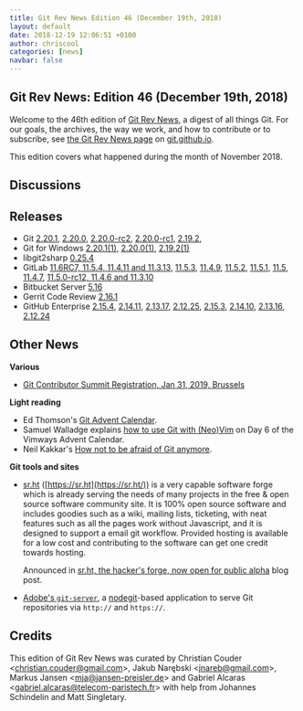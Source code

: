 ```yaml
---
title: Git Rev News Edition 46 (December 19th, 2018)
layout: default
date: 2018-12-19 12:06:51 +0100
author: chriscool
categories: [news]
navbar: false
---
```


## Git Rev News: Edition 46 (December 19th, 2018)

Welcome to the 46th edition of [Git Rev News](https://git.github.io/rev_news/rev_news/),
a digest of all things Git. For our goals, the archives, the way we work, and how to contribute or to
subscribe, see [the Git Rev News page](https://git.github.io/rev_news/rev_news/) on [git.github.io](http://git.github.io).

This edition covers what happened during the month of November 2018.

## Discussions

<!---
### General
-->

<!---
### Reviews
-->

<!---
### Support
-->

<!---
## Developer Spotlight:
-->

## Releases

+ Git [2.20.1](https://public-inbox.org/git/xmqqsgyzbcyy.fsf@gitster-ct.c.googlers.com/),
[2.20.0](https://public-inbox.org/git/xmqq1s6r3xb5.fsf@gitster-ct.c.googlers.com/),
[2.20.0-rc2](https://public-inbox.org/git/xmqq36rhjnts.fsf@gitster-ct.c.googlers.com/),
[2.20.0-rc1](https://public-inbox.org/git/xmqqmuq25ufc.fsf@gitster-ct.c.googlers.com/),
[2.19.2](https://public-inbox.org/git/xmqqtvka5ugt.fsf@gitster-ct.c.googlers.com/),
+ Git for Windows [2.20.1(1)](https://github.com/git-for-windows/git/releases/tag/v2.20.1.windows.1),
[2.20.0(1)](https://github.com/git-for-windows/git/releases/tag/v2.20.0.windows.1),
[2.19.2(1)](https://github.com/git-for-windows/git/releases/tag/v2.19.2.windows.1)
+ libgit2sharp [0.25.4](https://github.com/libgit2/libgit2sharp/releases/tag/v0.25.4)
+ GitLab [11.6RC7, 11.5.4, 11.4.11 and 11.3.13](https://about.gitlab.com/2018/12/13/critical-security-release-gitlab-11-dot-5-dot-4-released/),
[11.5.3](https://about.gitlab.com/2018/12/06/critical-security-release-gitlab-11-dot-5-dot-3-released/),
[11.4.9](https://about.gitlab.com/2018/12/04/gitlab-11-4-9-released/),
[11.5.2](https://about.gitlab.com/2018/12/04/gitlab-11-5-2-released/),
[11.5.1](https://about.gitlab.com/2018/11/28/security-release-gitlab-11-dot-5-dot-1-released/),
[11.5](https://about.gitlab.com/2018/11/22/gitlab-11-5-released/),
[11.4.7](https://about.gitlab.com/2018/11/21/gitlab-11-4-7-released/),
[11.5.0-rc12, 11.4.6 and 11.3.10](https://about.gitlab.com/2018/11/19/critical-security-release-gitlab-11-dot-4-dot-6-released/)
+ Bitbucket Server [5.16](https://confluence.atlassian.com/bitbucketserver/bitbucket-server-release-notes-872139866.html)
+ Gerrit Code Review [2.16.1](https://www.gerritcodereview.com/2.16.html#2161)
+ GitHub Enterprise [2.15.4](https://enterprise.github.com/releases/2.15.4/notes),
[2.14.11](https://enterprise.github.com/releases/2.14.11/notes),
[2.13.17](https://enterprise.github.com/releases/2.13.17/notes),
[2.12.25](https://enterprise.github.com/releases/2.12.25/notes),
[2.15.3](https://enterprise.github.com/releases/2.15.3/notes),
[2.14.10](https://enterprise.github.com/releases/2.14.10/notes),
[2.13.16](https://enterprise.github.com/releases/2.13.16/notes),
[2.12.24](https://enterprise.github.com/releases/2.12.24/notes)

## Other News

__Various__

* [Git Contributor Summit Registration, Jan 31, 2019, Brussels](https://public-inbox.org/git/20181206094805.GA1398@sigill.intra.peff.net)

__Light reading__

* Ed Thomson's [Git Advent Calendar](https://www.edwardthomson.com/blog/git_tips_and_tricks_advent_calendar.html).
* Samuel Walladge explains [how to use Git with (Neo)Vim](https://vimways.org/2018/vim-and-git/) on Day 6 of the Vimways Advent Calendar.
* Neil Kakkar's [How not to be afraid of Git anymore](https://medium.freecodecamp.org/how-not-to-be-afraid-of-git-anymore-fe1da7415286).

__Git tools and sites__
* [sr.ht](https://sr.ht/) ([https://sr.ht](https://sr.ht/))
  is a very capable software forge which is already serving the needs of many projects in the free & open source software community site.
  It is 100% open source software and includes goodies such as a wiki, mailing lists, ticketing, with neat features such as all the pages work without Javascript, and it is designed to support a email git workflow. Provided hosting is available for a low cost and contributing to the software can get one credit towards hosting.
  
  Announced in [sr.ht, the hacker's forge, now open for public alpha](https://drewdevault.com/2018/11/15/sr.ht-general-availability.html) blog post.

* [Adobe's `git-server`](https://github.com/adobe/git-server), a [nodegit](https://github.com/nodegit/nodegit)-based application to serve Git repositories via `http://` and `https://`.

## Credits

This edition of Git Rev News was curated by
Christian Couder &lt;<christian.couder@gmail.com>&gt;,
Jakub Narębski &lt;<jnareb@gmail.com>&gt;,
Markus Jansen &lt;<mja@jansen-preisler.de>&gt; and
Gabriel Alcaras &lt;<gabriel.alcaras@telecom-paristech.fr>&gt;
with help from Johannes Schindelin and Matt Singletary.
